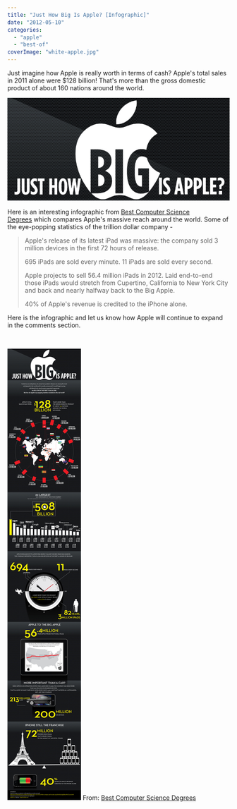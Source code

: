 ```yaml
---
title: "Just How Big Is Apple? [Infographic]"
date: "2012-05-10"
categories: 
  - "apple"
  - "best-of"
coverImage: "white-apple.jpg"
---
```


Just imagine how Apple is really worth in terms of cash? Apple's total sales in 2011 alone were $128 billion! That's more than the gross domestic product of about 160 nations around the world.

[![How Big is Apple](images/white-apple.jpg "white-apple")](http://iCosmoGeek.com/wp-content/uploads/2012/05/white-apple.jpg)

Here is an interesting infographic from [Best Computer Science Degrees](http://www.bestcomputersciencedegrees.com/apple/) which compares Apple's massive reach around the world. Some of the eye-popping statistics of the trillion dollar company -

> Apple's release of its latest iPad was massive: the company sold 3 million devices in the first 72 hours of release.
> 
> 695 iPads are sold every minute. 11 iPads are sold every second.
> 
> Apple projects to sell 56.4 million iPads in 2012. Laid end-to-end those iPads would stretch from Cupertino, California to New York City and back and nearly halfway back to the Big Apple.
> 
> 40% of Apple's revenue is credited to the iPhone alone.

Here is the infographic and let us know how Apple will continue to expand in the comments section.

 

[![Just how big is Apple?](images/big-apple.jpg)](http://www.bestcomputersciencedegrees.com/apple/) From: [Best Computer Science Degrees](http://www.bestcomputersciencedegrees.com/)
